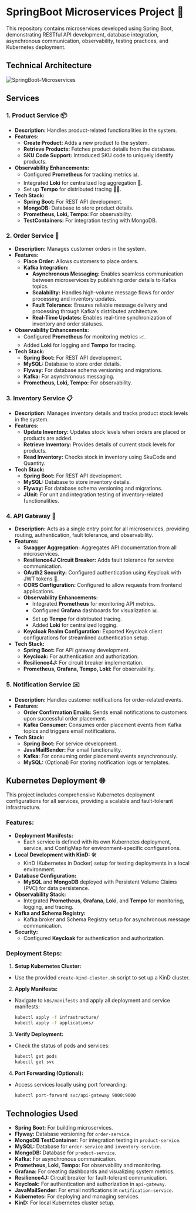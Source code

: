 # SpringBoot Microservices Project 🚀

This repository contains microservices developed using Spring Boot, demonstrating RESTful API development, database integration, asynchronous communication, observability, testing practices, and Kubernetes deployment.

## Technical Architecture
![SpringBoot-Microservices](https://github.com/user-attachments/assets/0d8f2a84-ccb7-4a94-a0fb-bddb06a87980)

## Services

### 1. **Product Service** 📦
- **Description:** Handles product-related functionalities in the system.
- **Features:**
  - **Create Product:** Adds a new product to the system.
  - **Retrieve Products:** Fetches product details from the database.
  - **SKU Code Support:** Introduced SKU code to uniquely identify products.
- **Observability Enhancements:**
  - Configured **Prometheus** for tracking metrics 📊.
  - Integrated **Loki** for centralized log aggregation 📝.
  - Set up **Tempo** for distributed tracing 🕵️‍♂️.
- **Tech Stack:**
  - **Spring Boot:** For REST API development.
  - **MongoDB:** Database to store product details.
  - **Prometheus, Loki, Tempo:** For observability.
  - **TestContainers:** For integration testing with MongoDB.

### 2. **Order Service** 🛒
- **Description:** Manages customer orders in the system.
- **Features:**
  - **Place Order:** Allows customers to place orders.
  - **Kafka Integration:**
    - **Asynchronous Messaging:** Enables seamless communication between microservices by publishing order details to Kafka topics.
    - **Scalability:** Handles high-volume message flows for order processing and inventory updates.
    - **Fault Tolerance:** Ensures reliable message delivery and processing through Kafka's distributed architecture.
    - **Real-Time Updates:** Enables real-time synchronization of inventory and order statuses.
- **Observability Enhancements:**
  - Configured **Prometheus** for monitoring metrics 📈.
  - Added **Loki** for logging and **Tempo** for tracing.
- **Tech Stack:**
  - **Spring Boot:** For REST API development.
  - **MySQL:** Database to store order details.
  - **Flyway:** For database schema versioning and migrations.
  - **Kafka:** For asynchronous messaging.
  - **Prometheus, Loki, Tempo:** For observability.

### 3. **Inventory Service** 📋
- **Description:** Manages inventory details and tracks product stock levels in the system.
- **Features:**
  - **Update Inventory:** Updates stock levels when orders are placed or products are added.
  - **Retrieve Inventory:** Provides details of current stock levels for products.
  - **Read Inventory:** Checks stock in inventory using SkuCode and Quantity.
- **Tech Stack:**
  - **Spring Boot:** For REST API development.
  - **MySQL:** Database to store inventory details.
  - **Flyway:** For database schema versioning and migrations.
  - **JUnit:** For unit and integration testing of inventory-related functionalities.

### 4. **API Gateway** 🔗
- **Description:** Acts as a single entry point for all microservices, providing routing, authentication, fault tolerance, and observability.
- **Features:**
  - **Swagger Aggregation:** Aggregates API documentation from all microservices.
  - **Resilience4J Circuit Breaker:** Adds fault tolerance for service communication.
  - **OAuth2 Security:** Configured authentication using Keycloak with JWT tokens 🔐.
  - **CORS Configuration:** Configured to allow requests from frontend applications.
  - **Observability Enhancements:**
    - Integrated **Prometheus** for monitoring API metrics.
    - Configured **Grafana** dashboards for visualization 📊.
    - Set up **Tempo** for distributed tracing.
    - Added **Loki** for centralized logging.
  - **Keycloak Realm Configuration:** Exported Keycloak client configurations for streamlined authentication setup.
- **Tech Stack:**
  - **Spring Boot:** For API gateway development.
  - **Keycloak:** For authentication and authorization.
  - **Resilience4J:** For circuit breaker implementation.
  - **Prometheus, Grafana, Tempo, Loki:** For observability.

### 5. **Notification Service** ✉️
- **Description:** Handles customer notifications for order-related events.
- **Features:**
  - **Order Confirmation Emails:** Sends email notifications to customers upon successful order placement.
  - **Kafka Consumer:** Consumes order placement events from Kafka topics and triggers email notifications.
- **Tech Stack:**
  - **Spring Boot:** For service development.
  - **JavaMailSender:** For email functionality.
  - **Kafka:** For consuming order placement events asynchronously.
  - **MySQL:** (Optional) For storing notification logs or templates.

## Kubernetes Deployment 🌐

This project includes comprehensive Kubernetes deployment configurations for all services, providing a scalable and fault-tolerant infrastructure.

### Features:
- **Deployment Manifests:**
  - Each service is defined with its own Kubernetes deployment, service, and ConfigMap for environment-specific configurations.
- **Local Development with KinD:** 🛠
  - KinD (Kubernetes in Docker) setup for testing deployments in a local environment.
- **Database Configuration:**
  - **MySQL** and **MongoDB** deployed with Persistent Volume Claims (PVC) for data persistence.
- **Observability Stack:**
  - Integrated **Prometheus**, **Grafana**, **Loki**, and **Tempo** for monitoring, logging, and tracing.
- **Kafka and Schema Registry:**
  - Kafka broker and Schema Registry setup for asynchronous message communication.
- **Security:**
  - Configured **Keycloak** for authentication and authorization.

### Deployment Steps:
1. **Setup Kubernetes Cluster:**
  - Use the provided `create-kind-cluster.sh` script to set up a KinD cluster.
2. **Apply Manifests:**
  - Navigate to `k8s/manifests` and apply all deployment and service manifests:
    ```bash
    kubectl apply -f infrastructure/
    kubectl apply -f applications/
    ```
3. **Verify Deployment:**
  - Check the status of pods and services:
    ```bash
    kubectl get pods
    kubectl get svc
    ```
4. **Port Forwarding (Optional):**
  - Access services locally using port forwarding:
    ```bash
    kubectl port-forward svc/api-gateway 9000:9000
    ```

## Technologies Used
- **Spring Boot:** For building microservices.
- **Flyway:** Database versioning for `order-service`.
- **MongoDB TestContainer:** For integration testing in `product-service`.
- **MySQL:** Database for `order-service` and `inventory-service`.
- **MongoDB:** Database for `product-service`.
- **Kafka:** For asynchronous communication.
- **Prometheus, Loki, Tempo:** For observability and monitoring.
- **Grafana:** For creating dashboards and visualizing system metrics.
- **Resilience4J:** Circuit breaker for fault-tolerant communication.
- **Keycloak:** For authentication and authorization in `api-gateway`.
- **JavaMailSender:** For email notifications in `notification-service`.
- **Kubernetes:** For deploying and managing services.
- **KinD:** For local Kubernetes cluster setup.
